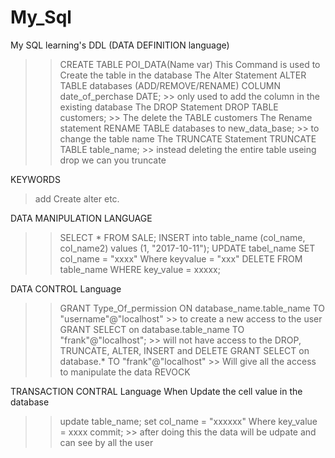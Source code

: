 # My_Sql
My SQL learning's
DDL (DATA DEFINITION language)
>> CREATE TABLE POI_DATA(Name var)
This Command is used to Create the table in the database
The Alter Statement
>> ALTER TABLE databases
>> (ADD/REMOVE/RENAME) COLUMN date_of_perchase DATE; >> only used to add the column in the existing database
The DROP Statement
>> DROP TABLE customers; >> The delete the TABLE customers
The Rename statement
>> RENAME TABLE databases to new_data_base; >> to change the table name
The TRUNCATE Statement
>> TRUNCATE TABLE table_name; >> instead deleting the entire table useing drop we can you truncate 

KEYWORDS
> add
> Create
> alter
> etc.

DATA MANIPULATION LANGUAGE
>> SELECT * FROM SALE;
>> INSERT into table_name (col_name, col_name2) values (1, "2017-10-11");
>> UPDATE tabel_name
   SET col_name = "xxxx"
   Where keyvalue = "xxx"
>> DELETE FROM table_name
   WHERE 
        key_value = xxxxx;
  
 DATA CONTROL Language
 >> GRANT Type_Of_permission ON database_name.table_name TO "username"@"localhost" >> to create a new access to the user
 >> GRANT SELECT on database.table_name TO "frank"@"localhost"; >> will not have access to the DROP, TRUNCATE, ALTER, INSERT and DELETE
 >> GRANT SELECT on database.* TO "frank"@"localhost" >> Will give all the access to manipulate the data
 >> REVOCK 

TRANSACTION CONTRAL Language
When Update the cell value in the database
>> update table_name;
   set col_name = "xxxxxx"
   Where key_value = xxxx
   commit; >> after doing this the data will be udpate and can see by all the user
